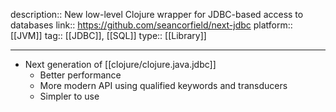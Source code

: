 description:: New low-level Clojure wrapper for JDBC-based access to databases
link:: https://github.com/seancorfield/next-jdbc
platform:: [[JVM]]
tag:: [[JDBC]], [[SQL]]
type:: [[Library]]

- ---
- Next generation of [[clojure/clojure.java.jdbc]]
	- Better performance
	- More modern API using qualified keywords and transducers
	- Simpler to use